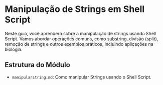 # Manipulação de Strings em Shell Script

Neste guia, você aprenderá sobre a manipulação de strings usando Shell Script. Vamos abordar operações comuns, como substring, divisão (split), remoção de strings e outros exemplos práticos, incluindo aplicações na biologia.

## Estrutura do Módulo
- `manipularstring.md`: Como manipular Strings usando o Shell Script.


